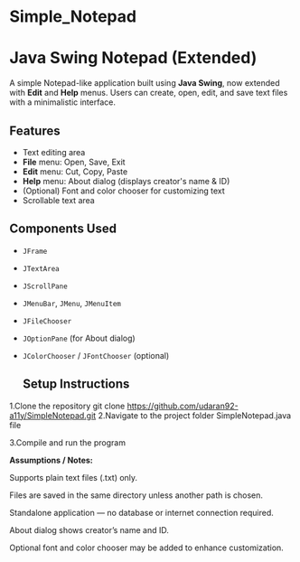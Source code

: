 # Simple_Notepad


# Java Swing Notepad (Extended)

A simple Notepad-like application built using **Java Swing**, now extended with **Edit** and **Help** menus. Users can create, open, edit, and save text files with a minimalistic interface.  

## Features
- Text editing area  
- **File** menu: Open, Save, Exit  
- **Edit** menu: Cut, Copy, Paste  
- **Help** menu: About dialog (displays creator's name & ID)  
- (Optional) Font and color chooser for customizing text  
- Scrollable text area

 ## Components Used
- `JFrame`  
- `JTextArea`  
- `JScrollPane`  
- `JMenuBar`, `JMenu`, `JMenuItem`  
- `JFileChooser`  
- `JOptionPane` (for About dialog)  
- `JColorChooser` / `JFontChooser` (optional)

  ## Setup Instructions
1.Clone the repository
   git clone https://github.com/udaran92-a11y/SimpleNotepad.git
2.Navigate to the project folder
  SimpleNotepad.java file
 

3.Compile and run the program


**Assumptions / Notes:**

   Supports plain text files (.txt) only.

   Files are saved in the same directory unless another path is chosen.

   Standalone application — no database or internet connection required.

   About dialog shows creator’s name and ID.

   Optional font and color chooser may be added to enhance customization.
